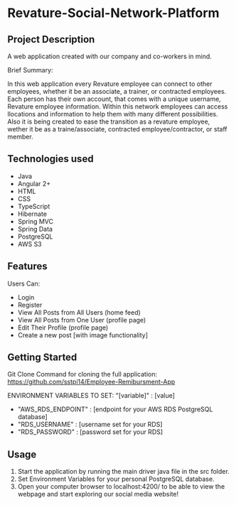 # Revature-Social-Network-Platform

## Project Description

A web application created with our company and co-workers in mind.

Brief Summary: 

In this web application every Revature employee can connect to other employees, whether it be an associate, a trainer, or contracted employees. Each person has their own account, that comes with a unique username, Revature employee information. Within this network employees can access llocations and information to help them with many different possibilities. Also it is being created to ease the transition as a revature employee, wether it be as a traine/associate, contracted employee/contractor, or staff member.

## Technologies used

* Java
* Angular 2+
* HTML
* CSS
* TypeScript
* Hibernate
* Spring MVC
* Spring Data
* PostgreSQL
* AWS S3

## Features

Users Can:
* Login
* Register
* View All Posts from All Users (home feed)
* View All Posts from One User (profile page)
* Edit Their Profile (profile page)
* Create a new post [with image functionality]

## Getting Started

Git Clone Command for cloning the full application:
https://github.com/sstpi14/Employee-Remibursment-App

ENVIRONMENT VARIABLES TO SET: "[variable]" : [value]

* "AWS_RDS_ENDPOINT" : [endpoint for your AWS RDS PostgreSQL database]
* "RDS_USERNAME" : [username set for your RDS]
* "RDS_PASSWORD" : [password set for your RDS]

## Usage

1. Start the application by running the main driver java file in the src folder.
2. Set Environment Variables for your personal PostgreSQL database.
3. Open your computer browser to localhost:4200/ to be able to view the webpage and start exploring our social media website!

